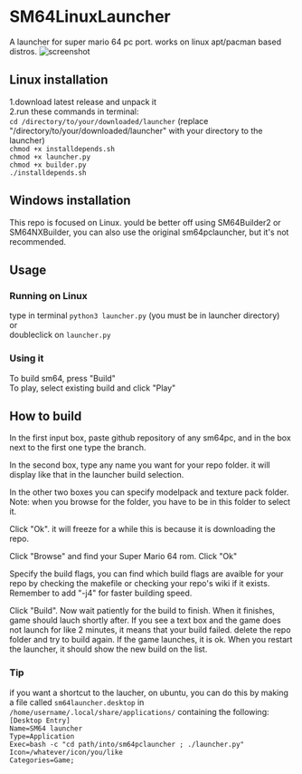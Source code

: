 # SM64LinuxLauncher
A launcher for super mario 64 pc port. works on linux apt/pacman based distros.
![screenshot](https://cdn.discordapp.com/attachments/886701656488697878/919333674229583923/Zrzut_ekranu_z_2021-12-11_22-02-23.png)

## Linux installation
1.download latest release and unpack it  
2.run these commands in terminal:  
`cd /directory/to/your/downloaded/launcher` (replace "/directory/to/your/downloaded/launcher" with your directory to the launcher)  
`chmod +x installdepends.sh`  
`chmod +x launcher.py`    
`chmod +x builder.py`    
`./installdepends.sh`  

## Windows installation
This repo is focused on Linux. yould be better off using SM64Builder2 or SM64NXBuilder, you can also use the original sm64pclauncher, but it's not recommended.

## Usage
### Running on Linux

type in terminal `python3 launcher.py` (you must be in launcher directory)  
or  
doubleclick  on `launcher.py`

### Using it

To build sm64, press "Build"  
To play, select existing build and click "Play"  

## How to build

In the first input box, paste github repository of any sm64pc, and in the box next to the first one type the branch.  

In the second box, type any name you want for your repo folder. it will display like that in the launcher build selection.  

In the other two boxes you can specify modelpack and texture pack folder. Note: when you browse for the folder, you have to be in this folder to select it.  

Click "Ok". it will freeze for a while this is because it is downloading the repo. 

Click "Browse" and find your Super Mario 64 rom. Click "Ok"  

Specify the build flags, you can find which build flags are avaible for your repo by checking the makefile or checking your repo's wiki if it exists. Remember to add "-j4" for faster building speed.  

Click "Build". Now wait patiently for the build to finish. When it finishes, game should lauch shortly after. If you see a text box and the game does not launch for like 2 minutes, it means that your build failed. delete the repo folder and try to build again. If the game launches, it is ok. When you restart the launcher, it should show the new build on the list.

### Tip
if you want a shortcut to the laucher, on ubuntu, you can do this by making a file called `sm64launcher.desktop` in `/home/username/.local/share/applications/` containing the following:  
`[Desktop Entry]`  
`Name=SM64 launcher`  
`Type=Application`  
`Exec=bash -c "cd path/into/sm64pclauncher ; ./launcher.py"`  
`Icon=/whatever/icon/you/like`  
`Categories=Game;`  
